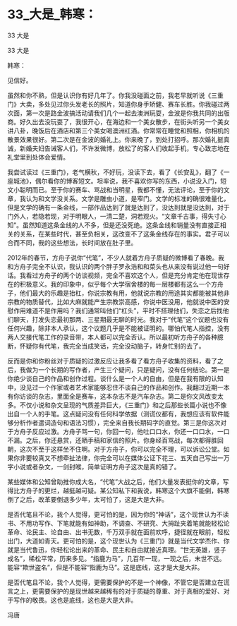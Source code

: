 # 33_大是_韩寒：

33 大是

33 大是

韩寒：

见信好。

虽然和你不熟，但是认识你有好几年了。你我没碰面之前，我老早就听说《三重门》大卖，多处见过你头发老长的照片，知道你身手矫健、赛车长胜。你我碰过两次面，第一次是路金波搞活动请我们几个一起去澳洲玩耍，金波是你我共同的出版商。好久出去没玩耍了，我很开心，在海边和一个美女散步，在街头听另一个美女讲八卦，晚饭后在酒店和第三个美女喝澳洲红酒。你常常在睡觉和照相，你相机的散景效果很好。第二次是在金波的婚礼上。你来晚了，到处打招呼。那次婚礼挺真诚，新婚夫妇告诫客人们，不许发微博，放松了的客人们收起手机，专心致志地在礼堂里到处体会爱情。

我尝试读过《三重门》，老气横秋，不好玩，没读下去，看了《长安乱》，翻了《一座城池》，偶尔看你的博客短文。坦率说，我不喜欢你写的东西，小说没入门，短文小聪明而已。至于你的赛车、骂战和当明星，我都不懂，无法评论，至于你的文章，我认为和文学没关系。文学是雕虫小道，是窄门。文学的标准的确很难量化，但是文学的确有一条金线，一部作品达到了就是达到了，没达到就是没达到，对于门外人，若隐若现，对于明眼人，一清二楚，洞若观火。“文章千古事，得失寸心知”。虽然知道这条金线的人不多，但是还没死绝。这条金线和销量没有直接正相关的关系，在某些时代，甚至负相关，这改变不了这条金线存在的事实。君子可以合而不同，我的这些想法，长时间放在肚子里。

2012年的春节，方舟子说你“代笔”，不少人就着方舟子质疑的微博看了春晚。我和方舟子完全不认识，我认识的两个胖子罗永浩和和菜头也从来没有说过他一句好话。我看过方舟子的两个访谈视频，完全不喜欢这个人，但是充分肯定他在现世存在的积极意义。我的印象中，似乎每个大学宿舍楼的每一层楼都有这么一个方舟子，他们最大的乐趣是抬杠，你说宗教有用，他就说宗教的用途其实都能被其他非宗教的物质替代，比如大麻就能产生宗教崇高感，你说中医没用，他就说中医的安慰作用难道不是作用吗？我们通常叫他们“杠头”，平时不搭理他们，失恋之后找他们聊天，打发失恋最初那两、三星期最无聊的时光。我对于“代笔”这个议题也没有任何兴趣，除非本人承认，这个议题几乎是不能被证明的。哪怕代笔人指控，没有两人交接代笔工作的录音带，本人都可以完全否认。所以最初听方舟子的各种臆断，怀疑你有代笔，我完全当成笑话，完全没动脑子，转身忙别的去了。

反而是你和你粉丝对于质疑的过激反应让我多看了看方舟子收集的资料，看了之后，我做为一个长期的写作者，产生三个疑问，只是疑问，没有任何结论。第一是你绝少谈自己的作品和创作过程。谈什么是一个人的自由，但是在我有限的认知中，没见过一个作家或者艺术家能够忍住不谈自己的作品和创作。我翻过近期一本有你访谈的杂志，里面全是赛车，这本杂志不是汽车杂志。第二是你文风改变太多。不仅小说和杂文呈现的气质差异巨大，《三重门》和之后那些长篇小说也不像出自一个人的手笔。这点疑问没有任何科学依据（测谎仪都有，我想应该有软件能够分析作者遣词造句和语法习惯），完全来自我长期码字的直觉。第三是你这次对于方舟子反应过激。方舟子骂一句，你回一句，他吐口口水，你还一口口水，一口不漏。之后，你还悬赏，还晒手稿和家信的照片。你身经百骂战，每次都得胜回朝，这次不至于这样坐不住啊。对于方舟子，你可以完全不理，可以诉讼公堂。如果你非要较真又不想牵扯法律，你完全可以在媒体公证下花三、五天自己写出一万字小说或者杂文，一剑封喉，简单证明方舟子这次是真的错了。

某些媒体和公知曾助推你成大名，“代笔”大战之后，他们大量发表挺你的文章，写得比方舟子的更烂，越挺越可疑。某公知私下和我说，韩寒这个大旗不能倒，韩寒倒了之后，改革要倒退多少年，太可怕了，这是大是大非。

是否代笔且不论，我个人觉得，更可怕的是，因为你的“神话”，这个现世认为不读书、不用功写作、下笔就能有如神助，不调查、不研究、大拇趾夹着笔就能轻松论革命、论民主、论自由、出书无数，千万双手就在面前欢呼，捷径就在眼前，轻松出门，大道如青天。更可怕的是，这个现世认为《三重门》就是当代文学杰作、你就是当代鲁迅，你轻松论出来的革命、民主和自由就接近真理。“世无英雄，竖子成名”，稀松平常，历来多见。“指鹿为马”，几百年一现，一现之后，末世不远。能容“欺世盗名”，但是不能容“指鹿为马”。这是底线，这才是大是大非。

是否代笔且不论，我个人觉得，更需要保护的不是一个神像，不管它是否建立在谎言之上，更需要保护的是现世越来越稀有的对于质疑的尊重、对于真相的爱好、对于写作的敬畏。这也是底线，这也是大是大非。

冯唐
